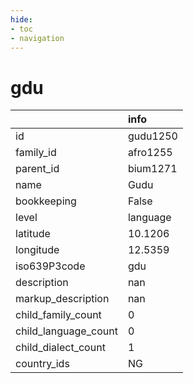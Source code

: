 ```yaml
---
hide:
- toc
- navigation
---
```

# gdu
|                      | info     |
|:---------------------|:---------|
| id                   | gudu1250 |
| family_id            | afro1255 |
| parent_id            | bium1271 |
| name                 | Gudu     |
| bookkeeping          | False    |
| level                | language |
| latitude             | 10.1206  |
| longitude            | 12.5359  |
| iso639P3code         | gdu      |
| description          | nan      |
| markup_description   | nan      |
| child_family_count   | 0        |
| child_language_count | 0        |
| child_dialect_count  | 1        |
| country_ids          | NG       |